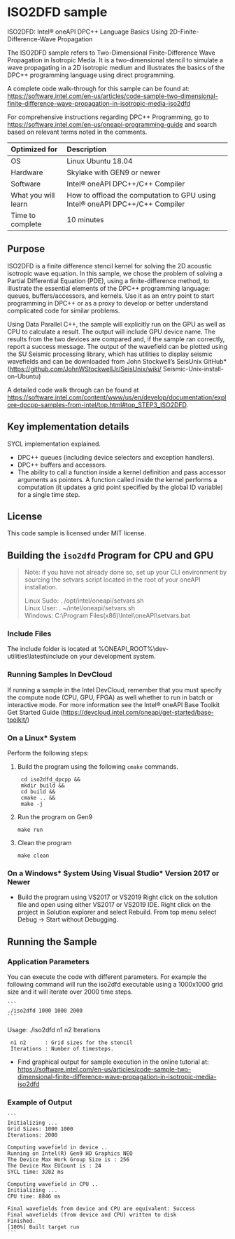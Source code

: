 # ISO2DFD sample

ISO2DFD: Intel® oneAPI DPC++ Language Basics Using 
2D-Finite-Difference-Wave Propagation

The ISO2DFD sample refers to Two-Dimensional Finite-Difference Wave Propagation in Isotropic Media.  It is a two-dimensional stencil to simulate a wave propagating in a 2D isotropic medium and illustrates the basics of the DPC++ programming language using direct programming.

A complete code walk-through for this sample can be found at:
https://software.intel.com/en-us/articles/code-sample-two-dimensional-finite-difference-wave-propagation-in-isotropic-media-iso2dfd

For comprehensive instructions regarding DPC++ Programming, go to
https://software.intel.com/en-us/oneapi-programming-guide
and search based on relevant terms noted in the comments.

  
| Optimized for                     | Description
|:---                               |:---
| OS                                | Linux Ubuntu 18.04
| Hardware                          | Skylake with GEN9 or newer
| Software                          | Intel&reg; oneAPI DPC++/C++ Compiler
| What you will learn               | How to offload the computation to GPU using Intel® oneAPI DPC++/C++ Compiler
| Time to complete                  | 10 minutes


## Purpose

ISO2DFD is a finite difference stencil kernel for solving the 2D acoustic isotropic wave equation.  In 
this sample, we chose the problem of solving a Partial Differential Equation (PDE), using a 
finite-difference method, to illustrate the essential elements of the DPC++ programming language: 
queues, buffers/accessors, and kernels. Use it as an entry point to start programming in DPC++ or as a 
proxy to develop or better understand complicated code for similar problems. 

Using Data Parallel C++, the sample will explicitly run on the GPU as well as CPU to calculate a 
result. The output will include GPU device name. The results from the two devices are compared and, if 
the sample ran correctly, report a success message. The output of the wavefield can be plotted using 
the SU Seismic processing library, which  has utilities to display seismic wavefields and can be 
downloaded from John Stockwell’s SeisUnix GitHub* (https://github.com/JohnWStockwellJr/SeisUnix/wiki/
Seismic-Unix-install-on-Ubuntu)

A detailed code walk through can be found at https://software.intel.com/content/www/us/en/develop/documentation/explore-dpcpp-samples-from-intel/top.html#top_STEP3_ISO2DFD. 

## Key implementation details

SYCL implementation explained.  

* DPC++ queues (including device selectors and exception handlers).
* DPC++ buffers and accessors.  
* The ability to call a function inside a kernel definition and pass accessor arguments as pointers. A 
function called inside the kernel performs a computation (it updates a grid point specified by the 
global ID variable) for a single time step.  


## License

This code sample is licensed under MIT license.  

##  Building the `iso2dfd` Program for CPU and GPU

> Note: if you have not already done so, set up your CLI 
> environment by sourcing  the setvars script located in 
> the root of your oneAPI installation. 
>
> Linux Sudo: . /opt/intel/oneapi/setvars.sh  
> Linux User: . ~/intel/oneapi/setvars.sh  
> Windows: C:\Program Files(x86)\Intel\oneAPI\setvars.bat

### Include Files 

The include folder is located at %ONEAPI_ROOT%\dev-utilities\latest\include on your development system.

### Running Samples In DevCloud

If running a sample in the Intel DevCloud, remember that you must specify the compute node (CPU, GPU, 
FPGA) as well whether to run in batch or interactive mode. For more information see the Intel® oneAPI 
Base Toolkit Get Started Guide (https://devcloud.intel.com/oneapi/get-started/base-toolkit/)

### On a Linux* System
Perform the following steps:
1. Build the program using the following `cmake` commands. 

   ```    
    cd iso2dfd_dpcpp &&  
    mkdir build &&  
    cd build &&  
    cmake .. &&  
    make -j 
    ```

2. Run the program on Gen9 

    ```
    make run  
    ```

3. Clean the program  
  
    ```
    make clean  
    ```

### On a Windows* System Using Visual Studio* Version 2017 or Newer
* Build the program using VS2017 or VS2019
      Right click on the solution file and open using either VS2017 or VS2019 IDE.
      Right click on the project in Solution explorer and select Rebuild.
      From top menu select Debug -> Start without Debugging.

## Running the Sample
### Application Parameters 

You can  execute the code with different parameters. For example the following command will run the iso2dfd executable using a 1000x1000 grid size and it will iterate over 2000 time steps.

    ```
    ./iso2dfd 1000 1000 2000
    ```	
 	
   Usage: ./iso2dfd n1 n2 Iterations

	 n1 n2      : Grid sizes for the stencil
	 Iterations : Number of timesteps.

   * Find graphical output for sample execution in the online tutorial at:
     https://software.intel.com/en-us/articles/code-sample-two-dimensional-finite-difference-wave-propagation-in-isotropic-media-iso2dfd

### Example of Output 

    ```
    Initializing ... 
    Grid Sizes: 1000 1000
    Iterations: 2000

    Computing wavefield in device ..
    Running on Intel(R) Gen9 HD Graphics NEO
    The Device Max Work Group Size is : 256
    The Device Max EUCount is : 24
    SYCL time: 3282 ms

    Computing wavefield in CPU ..
    Initializing ... 
    CPU time: 8846 ms

    Final wavefields from device and CPU are equivalent: Success
    Final wavefields (from device and CPU) written to disk
    Finished.  
    [100%] Built target run
    ```
